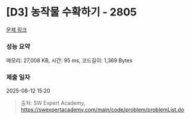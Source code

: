 # [D3] 농작물 수확하기 - 2805 

[문제 링크](https://swexpertacademy.com/main/code/problem/problemDetail.do?contestProbId=AV7GLXqKAWYDFAXB) 

### 성능 요약

메모리: 27,008 KB, 시간: 95 ms, 코드길이: 1,369 Bytes

### 제출 일자

2025-08-12 15:20



> 출처: SW Expert Academy, https://swexpertacademy.com/main/code/problem/problemList.do